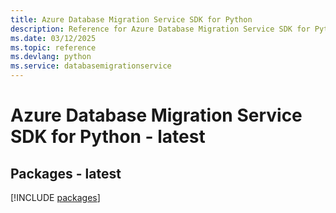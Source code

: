 ```yaml
---
title: Azure Database Migration Service SDK for Python
description: Reference for Azure Database Migration Service SDK for Python
ms.date: 03/12/2025
ms.topic: reference
ms.devlang: python
ms.service: databasemigrationservice
---
```

# Azure Database Migration Service SDK for Python - latest
## Packages - latest
[!INCLUDE [packages](database-migration-service-index.md)]